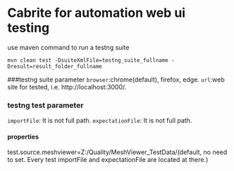 # **Cabrite** for automation web ui testing
use maven command to run a testng suite

`mvn clean test -DsuiteXmlFile=testng_suite_fullname -Dresult=result_folder_fullname`

###testng suite parameter
`browser`:chrome(default), firefox, edge.
`url`:web site for tested, i.e. http://localhost:3000/.

### testng test parameter
`importFile`: It is not full path.
`expectationFile`: It is not full path.

#### properties
test.source.meshviewer=Z:/Quality/MeshViewer_TestData/(default, no need to set. Every test importFile and expectationFile are located at there.)



  

